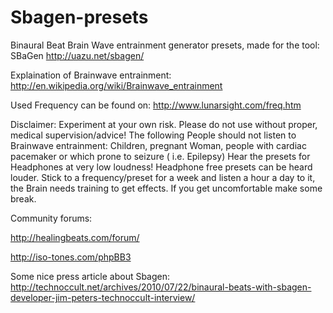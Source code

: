 Sbagen-presets
==============

Binaural Beat Brain Wave entrainment generator presets, made for the tool: SBaGen http://uazu.net/sbagen/

Explaination of Brainwave entrainment: http://en.wikipedia.org/wiki/Brainwave_entrainment

Used Frequency can be found on: http://www.lunarsight.com/freq.htm

Disclaimer: 
Experiment at your own risk. Please do not use without proper, medical supervision/advice!
The following People should not listen to Brainwave entrainment: Children, pregnant Woman, people with cardiac pacemaker or which prone to seizure ( i.e. Epilepsy) 
Hear the presets for Headphones at very low loudness! Headphone free presets can be heard louder.
Stick to a frequency/preset for a week and listen a hour a day to it, the Brain needs training to get effects. 
If you get uncomfortable make some break. 

Community forums: 

http://healingbeats.com/forum/ 

http://iso-tones.com/phpBB3

Some nice press article about Sbagen:
http://technoccult.net/archives/2010/07/22/binaural-beats-with-sbagen-developer-jim-peters-technoccult-interview/
